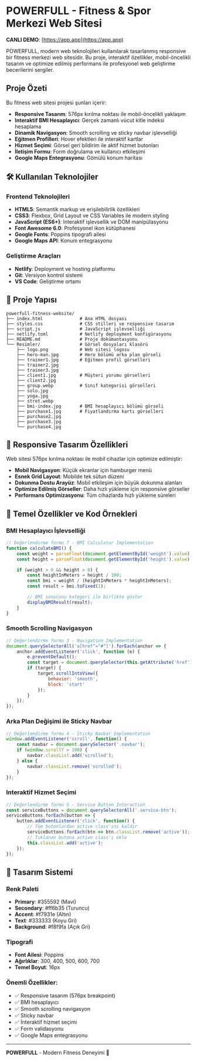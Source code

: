 # POWERFULL - Fitness & Spor Merkezi Web Sitesi

**CANLI DEMO**: [https://app.app](https://app.app)


POWERFULL, modern web teknolojileri kullanılarak tasarlanmış responsive bir fitness merkezi web sitesidir. Bu proje, interaktif özellikler, mobil-öncelikli tasarım ve optimize edilmiş performans ile profesyonel web geliştirme becerilerini sergiler.

## Proje Özeti

Bu fitness web sitesi projesi şunları içerir:
- **Responsive Tasarım**: 576px kırılma noktası ile mobil-öncelikli yaklaşım
- **Interaktif BMI Hesaplayıcı**: Gerçek zamanlı vücut kitle indeksi hesaplama
- **Dinamik Navigasyon**: Smooth scrolling ve sticky navbar işlevselliği
- **Eğitmen Profilleri**: Hover efektleri ile interaktif kartlar
- **Hizmet Seçimi**: Görsel geri bildirim ile aktif hizmet butonları
- **İletişim Formu**: Form doğrulama ve kullanıcı etkileşimi
- **Google Maps Entegrasyonu**: Gömülü konum haritası

## 🛠️ Kullanılan Teknolojiler

### Frontend Teknolojileri
- **HTML5**: Semantik markup ve erişilebilirlik özellikleri
- **CSS3**: Flexbox, Grid Layout ve CSS Variables ile modern styling
- **JavaScript (ES6+)**: Interaktif işlevsellik ve DOM manipülasyonu
- **Font Awesome 6.0**: Profesyonel ikon kütüphanesi
- **Google Fonts**: Poppins tipografi ailesi
- **Google Maps API**: Konum entegrasyonu

### Geliştirme Araçları
- **Netlify**: Deployment ve hosting platformu
- **Git**: Versiyon kontrol sistemi
- **VS Code**: Geliştirme ortamı

## 📁 Proje Yapısı

```
powerfull-fitness-website/
├── index.html              # Ana HTML dosyası
├── styles.css              # CSS stilleri ve responsive tasarım
├── script.js               # JavaScript işlevselliği
├── netlify.toml            # Netlify deployment konfigürasyonu
├── README.md               # Proje dokümantasyonu
└── Resimler/               # Görsel dosyaları klasörü
    ├── logo.png            # Web sitesi logosu
    ├── hero-man.jpg        # Hero bölümü arka plan görseli
    ├── trainer1.jpg        # Eğitmen profil görselleri
    ├── trainer2.jpg
    ├── trainer3.jpg
    ├── client1.jpg         # Müşteri yorumu görselleri
    ├── client2.jpg
    ├── group.webp          # Sınıf kategorisi görselleri
    ├── solo.jpg
    ├── yoga.jpg
    ├── stret.webp
    ├── bmi-index.jpg       # BMI hesaplayıcı bölümü görseli
    ├── purchase1.jpg       # Fiyatlandırma kartı görselleri
    ├── purchase2.jpg
    ├── purchase3.jpg
    └── purchase4.jpg
```



## 📱 Responsive Tasarım Özellikleri

Web sitesi 576px kırılma noktası ile mobil cihazlar için optimize edilmiştir:

- **Mobil Navigasyon**: Küçük ekranlar için hamburger menü
- **Esnek Grid Layout**: Mobilde tek sütun düzeni
- **Dokunma Dostu Arayüz**: Mobil etkileşim için büyük dokunma alanları
- **Optimize Edilmiş Görseller**: Daha hızlı yükleme için responsive görseller
- **Performans Optimizasyonu**: Tüm cihazlarda hızlı yükleme süreleri

## 🎯 Temel Özellikler ve Kod Örnekleri

### BMI Hesaplayıcı İşlevselliği
```javascript
// Değerlendirme formu 7 - BMI Calculator Implementation
function calculateBMI() {
    const weight = parseFloat(document.getElementById('weight').value);
    const height = parseFloat(document.getElementById('height').value);

    if (weight > 0 && height > 0) {
        const heightInMeters = height / 100;
        const bmi = weight / (heightInMeters * heightInMeters);
        const result = bmi.toFixed(1);

        // BMI sonucunu kategori ile birlikte göster
        displayBMIResult(result);
    }
}
```

### Smooth Scrolling Navigasyon
```javascript
// Değerlendirme formu 3 - Navigation Implementation
document.querySelectorAll('a[href^="#"]').forEach(anchor => {
    anchor.addEventListener('click', function (e) {
        e.preventDefault();
        const target = document.querySelector(this.getAttribute('href'));
        if (target) {
            target.scrollIntoView({
                behavior: 'smooth',
                block: 'start'
            });
        }
    });
});
```

### Arka Plan Değişimi ile Sticky Navbar
```javascript
// Değerlendirme formu 4 - Sticky Navbar Implementation
window.addEventListener('scroll', function() {
    const navbar = document.querySelector('.navbar');
    if (window.scrollY > 100) {
        navbar.classList.add('scrolled');
    } else {
        navbar.classList.remove('scrolled');
    }
});
```

### Interaktif Hizmet Seçimi
```javascript
// Değerlendirme formu 5 - Service Button Interaction
const serviceButtons = document.querySelectorAll('.service-btn');
serviceButtons.forEach(button => {
    button.addEventListener('click', function() {
        // Tüm butonlardan active class'ını kaldır
        serviceButtons.forEach(btn => btn.classList.remove('active'));
        // Tıklanan butona active class'ı ekle
        this.classList.add('active');
    });
});
```

## 🎨 Tasarım Sistemi

### Renk Paleti
- **Primary**: #355592 (Mavi)
- **Secondary**: #ff6b35 (Turuncu)
- **Accent**: #f7931e (Altın)
- **Text**: #333333 (Koyu Gri)
- **Background**: #f8f9fa (Açık Gri)

### Tipografi
- **Font Ailesi**: Poppins
- **Ağırlıklar**: 300, 400, 500, 600, 700
- **Temel Boyut**: 16px

### Önemli Özellikler:
- ✅ Responsive tasarım (576px breakpoint)
- ✅ BMI hesaplayıcı
- ✅ Smooth scrolling navigasyon
- ✅ Sticky navbar
- ✅ İnteraktif hizmet seçimi
- ✅ Form validasyonu
- ✅ Google Maps entegrasyonu

---

**POWERFULL** - Modern Fitness Deneyimi 💪
